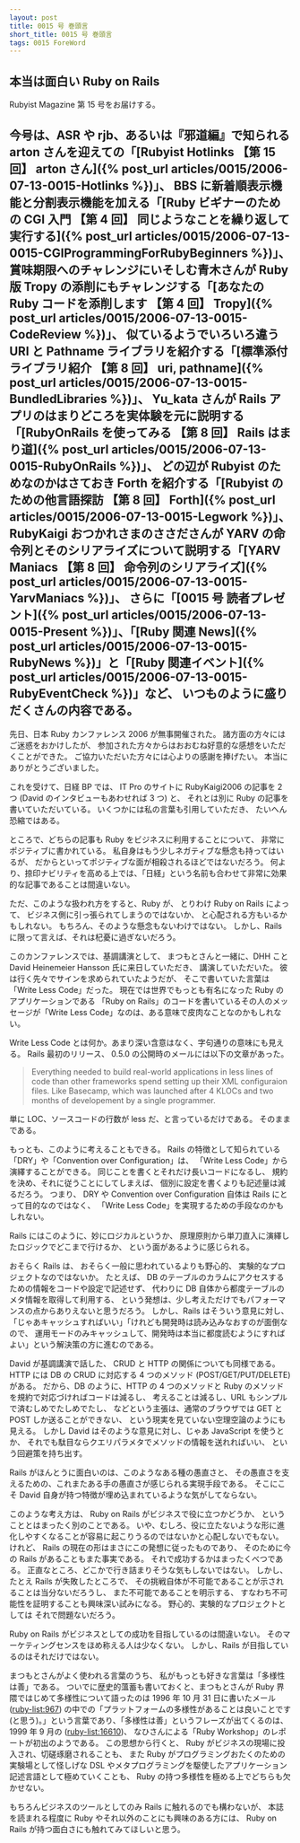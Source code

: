 ```yaml
---
layout: post
title: 0015 号 巻頭言
short_title: 0015 号 巻頭言
tags: 0015 ForeWord
---
```



## 本当は面白い Ruby on Rails

Rubyist Magazine 第 15 号をお届けする。

今号は、ASR や rjb、あるいは『邪道編』で知られる arton さんを迎えての「[Rubyist Hotlinks 【第 15 回】 arton さん]({% post_url articles/0015/2006-07-13-0015-Hotlinks %})」、
BBS に新着順表示機能と分割表示機能を加える「[Ruby ビギナーのための CGI 入門 【第 4 回】 同じようなことを繰り返して実行する]({% post_url articles/0015/2006-07-13-0015-CGIProgrammingForRubyBeginners %})」、
賞味期限へのチャレンジにいそしむ青木さんが Ruby 版 Tropy の添削にもチャレンジする「[あなたの Ruby コードを添削します 【第 4 回】 Tropy]({% post_url articles/0015/2006-07-13-0015-CodeReview %})」、
似ているようでいろいろ違う URI と Pathname ライブラリを紹介する「[標準添付ライブラリ紹介 【第 8 回】 uri, pathname]({% post_url articles/0015/2006-07-13-0015-BundledLibraries %})」、
Yu_kata さんが Rails アプリのはまりどころを実体験を元に説明する「[RubyOnRails を使ってみる 【第 8 回】 Rails はまり道]({% post_url articles/0015/2006-07-13-0015-RubyOnRails %})」、
どの辺が Rubyist のためなのかはさておき Forth を紹介する「[Rubyist のための他言語探訪 【第 8 回】 Forth]({% post_url articles/0015/2006-07-13-0015-Legwork %})」、
RubyKaigi おつかれさまのささださんが YARV の命令列とそのシリアライズについて説明する「[YARV Maniacs 【第 8 回】 命令列のシリアライズ]({% post_url articles/0015/2006-07-13-0015-YarvManiacs %})」、
さらに「[0015 号 読者プレゼント]({% post_url articles/0015/2006-07-13-0015-Present %})」、「[Ruby 関連 News]({% post_url articles/0015/2006-07-13-0015-RubyNews %})」と「[Ruby 関連イベント]({% post_url articles/0015/2006-07-13-0015-RubyEventCheck %})」など、
いつものように盛りだくさんの内容である。
----

先日、日本 Ruby カンファレンス 2006 が無事開催された。
諸方面の方々にはご迷惑をおかけしたが、
参加された方々からはおおむね好意的な感想をいただくことができた。
ご協力いただいた方々には心よりの感謝を捧げたい。
本当にありがとうございました。

これを受けて、日経 BP では、
IT Pro のサイトに RubyKaigi2006 の記事を 2 つ (David のインタビューもあわせれば 3 つ) と、
それとは別に Ruby の記事を書いていただいている。
いくつかには私の言葉も引用していただき、
たいへん恐縮ではある。

ところで、どちらの記事も Ruby をビジネスに利用することについて、
非常にポジティブに書かれている。
私自身はもう少しネガティブな懸念も持ってはいるが、
だからといってポジティブな面が相殺されるほどではないだろう。
何より、捺印ナビリティを高める上では、「日経」という名前も合わせて非常に効果的な記事であることは間違いない。

ただ、このような扱われ方をすると、Ruby が、
とりわけ Ruby on Rails によって、
ビジネス側に引っ張られてしまうのではないか、
と心配される方もいるかもしれない。
もちろん、そのような懸念もないわけではない。
しかし、Rails に限って言えば、それは杞憂に過ぎないだろう。

このカンファレンスでは、基調講演として、
まつもとさんと一緒に、DHH こと David Heinemeier Hansson 氏に来日していただき、
講演していただいた。
彼は行く先々でサインを求められていたようだが、
そこで書いていた言葉は「Write Less Code」だった。
現在では世界でもっとも有名になった Ruby のアプリケーションである
「Ruby on Rails」のコードを書いているその人のメッセージが「Write Less Code」なのは、ある意味で皮肉なことなのかもしれない。

Write Less Code とは何か。あまり深い含意はなく、字句通りの意味にも見える。
Rails 最初のリリース、
0.5.0 の公開時のメールには以下の文章があった。

> Everything needed to build real-world applications in less lines of 
> code than other frameworks spend setting up their XML configuraion 
> files. Like Basecamp, which was launched after 4 KLOCs and two months 
> of developement by a single programmer.


単に LOC、ソースコードの行数が less だ、と言っているだけである。
そのままである。

もっとも、このように考えることもできる。
Rails の特徴として知られている「DRY」や「Convention over Configuration」は、
「Write Less Code」から演繹することができる。
同じことを書くとそれだけ長いコードになるし、
規約を決め、それに従うことにしてしまえば、
個別に設定を書くよりも記述量は減るだろう。
つまり、
DRY や Convention over Configuration 自体は Rails にとって目的なのではなく、
「Write Less Code」を実現するための手段なのかもしれない。

Rails にはこのように、妙にロジカルというか、
原理原則から単刀直入に演繹したロジックでどこまで行けるか、
という面があるように感じられる。

おそらく Rails は、
おそらく一般に思われているよりも野心的、
実験的なプロジェクトなのではないか。
たとえば、
DB のテーブルのカラムにアクセスするための情報をコードや設定で記述せず、
代わりに DB 自体から都度テーブルのメタ情報を取得して利用する、
という発想は、少し考えただけでもパフォーマンスの点からありえないと思うだろう。
しかし、Rails はそういう意見に対し、
「じゃあキャッシュすればいい」「けれども開発時は読み込みなおすのが面倒なので、
運用モードのみキャッシュして、開発時は本当に都度読むようにすればよい」という解決策の方に進むのである。

David が基調講演で話した、
CRUD と HTTP の関係についても同様である。
HTTP には DB の CRUD に対応する 4 つのメソッド (POST/GET/PUT/DELETE) がある。
だから、DB のように、HTTP の 4 つのメソッドと Ruby のメソッドを規約で対応づければコードは減るし、
考えることは減るし、URL もシンプルで済むしめでたしめでたし、
などという主張は、通常のブラウザでは GET と POST しか送ることができない、
という現実を見ていない空理空論のようにも見える。
しかし David はそのような意見に対し、じゃあ JavaScript を使うとか、
それでも駄目ならクエリパラメタでメソッドの情報を送れればいい、
という回避策を持ち出す。

Rails がほんとうに面白いのは、このようなある種の愚直さと、
その愚直さを支えるための、これまたある手の愚直さが感じられる実現手段である。
そこにこそ David 自身が持つ特徴が埋め込まれているような気がしてならない。

このような考え方は、
Ruby on Rails がビジネスで役に立つかどうか、
ということとはまったく別のことである。
いや、むしろ、役に立たないような形に進化しやすくなることが容易に起こりうるのではないかと心配しないでもない。
けれど、
Rails の現在の形はまさにこの発想に従ったものであり、
そのために今の Rails があることもまた事実である。
それで成功するかはまったくべつである。
正直なところ、どこかで行き詰まりそうな気もしないではない。
しかし、たとえ Rails が失敗したところで、
その挑戦自体が不可能であることが示されることは当分ないだろうし、
また不可能であることを明示する、
すなわち不可能性を証明することも興味深い試みになる。
野心的、実験的なプロジェクトとしては
それで問題ないだろう。

Ruby on Rails がビジネスとしての成功を目指しているのは間違いない。
そのマーケティングセンスをほめ称える人は少なくない。
しかし、Rails が目指しているのはそれだけではない。

まつもとさんがよく使われる言葉のうち、
私がもっとも好きな言葉は「多様性は善」である。
ついでに歴史的薀蓄も書いておくと、まつもとさんが Ruby 界隈ではじめて多様性について語ったのは 1996 年 10 月 31 日に書いたメール ([ruby-list:967](http://blade.nagaokaut.ac.jp/cgi-bin/scat.rb/ruby/ruby-list/967)) の中での「プラットフォームの多様性があることは良いことです (と思う)。」という言葉であり、「多様性は善」というフレーズが出てくるのは、
1999 年 9 月の ([ruby-list:16610](http://blade.nagaokaut.ac.jp/cgi-bin/scat.rb/ruby/ruby-list/16610))、
なひさんによる「Ruby Workshop」のレポートが初出のようである。
この思想から行くと、
Ruby がビジネスの現場に投入され、切磋琢磨されることも、
また Ruby がプログラミングおたくのための実験場として怪しげな DSL やメタプログラミングを駆使したアプリケーション記述言語として極めていくことも、
Ruby の持つ多様性を極める上でどちらも欠かせない。

もちろんビジネスのツールとしてのみ Rails に触れるのでも構わないが、
本誌を読まれる程度に Ruby やそれ以外のことにも興味のある方には、
Ruby on Rails が持つ面白さにも触れてみてほしいと思う。


